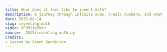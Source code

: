 ```yaml
---
title: What does it feel like to invent math?
description: A journey through infinite sums, p-adic numbers, and what it feels like to invent new math.
date: 2015-08-14
slug: inventing-math
video: XFDM1ip5HdU
source: _2015/inventing_math.py
credits:
- Lesson by Grant Sanderson
---
```

